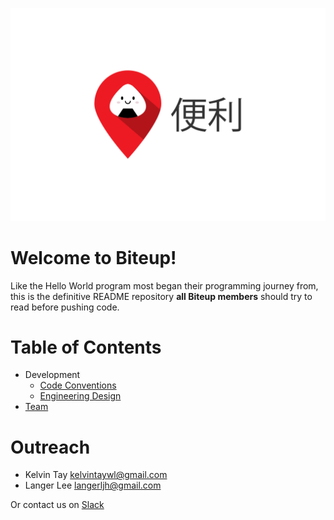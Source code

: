 <p align="center">
  <img src="benri_logo.png">
</p>

Welcome to Biteup!
==========

Like the Hello World program most began their programming journey from, 
this is the definitive README repository **all Biteup members** should try to read before pushing code.

# Table of Contents
* Development
  - [Code Conventions](development/conventions)
  - [Engineering Design](development/engineering)
* [Team](misc/team_info)

# <a name="team-members"></a> Outreach
- Kelvin Tay <kelvintaywl@gmail.com>
- Langer Lee <langerljh@gmail.com>

Or contact us on [Slack](http://biteup.slack.com)


